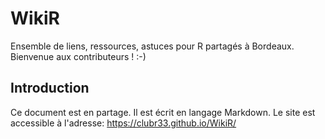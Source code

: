 # WikiR
Ensemble de liens, ressources, astuces pour R partagés à Bordeaux. Bienvenue aux contributeurs ! :-)

## Introduction
Ce document est en partage. Il est écrit en langage Markdown. Le site est accessible à l'adresse: https://clubr33.github.io/WikiR/